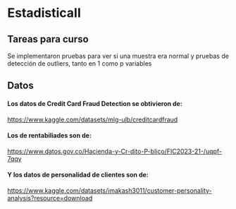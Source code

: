 # EstadisticaII

## Tareas para curso

Se implementaron pruebas para ver si una muestra era normal y pruebas de detección de outliers, tanto en 1 como p variables

## Datos
#### Los datos de Credit Card Fraud Detection se obtivieron de:

https://www.kaggle.com/datasets/mlg-ulb/creditcardfraud

#### Los de rentabiliades son de:

https://www.datos.gov.co/Hacienda-y-Cr-dito-P-blico/FIC2023-21-/uqpf-7qqy

#### Y los datos de personalidad de clientes son de:

https://www.kaggle.com/datasets/imakash3011/customer-personality-analysis?resource=download
